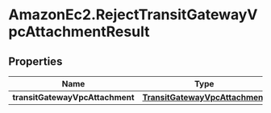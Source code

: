 # AmazonEc2.RejectTransitGatewayVpcAttachmentResult

## Properties

Name | Type | Description | Notes
------------ | ------------- | ------------- | -------------
**transitGatewayVpcAttachment** | [**TransitGatewayVpcAttachment**](TransitGatewayVpcAttachment.md) |  | [optional] 


